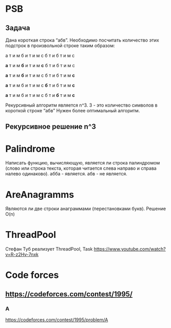 # PSB
## Задача
Дана короткая строка “абв”. Необходимо посчитать количество этих подстрок в произвольной строке таким образом:

а т и м б и т и м с б т и б т и м с

**a** т и м **б** и т и м **с** б т и б т и м с

**a** т и м **б** и т и м с б т и б т и м **с**

**a** т и м б и т и м с **б** т и б т и м **с**

**a** т и м б и т и м с б т и **б** т и м **с**

Рекурсивный алгоритм является n^3. 3 - это количество символов в короткой строке “абв”
Нужен более оптимальный алгоритм.

## Рекурсивное решение n^3

# Palindrome
Написать функцию, вычисляющую, является ли строка палиндромом (слово или строка текста, которая читается слева направо и справа налево одинаково).
абба - является.
абв - не является.

# AreAnagramms
Являются ли две строки анаграммами (перестановками букв).
Решение O(n)

# ThreadPool
Стефан Туб реализует ThreadPool, Task
https://www.youtube.com/watch?v=R-z2Hv-7nxk

# Code forces
## https://codeforces.com/contest/1995/
### A
https://codeforces.com/contest/1995/problem/A


